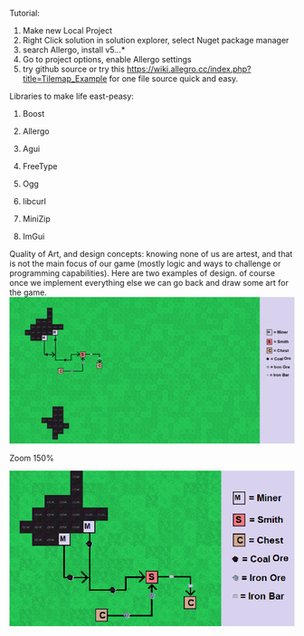Tutorial:

1. Make new Local Project
2. Right Click solution in solution explorer, select Nuget package manager
3. search Allergo, install v5.*.*.*
4. Go to project options, enable Allergo settings
5. try github source or try this  https://wiki.allegro.cc/index.php?title=Tilemap_Example
   for one file source quick and easy.
   
Libraries to make life east-peasy:
1. Boost

2. Allergo

3. Agui

4. FreeType

5. Ogg

6. libcurl

7. MiniZip

8. ImGui
	
   
Quality of Art, and design concepts:
knowing none of us are artest, and that is not the main focus of our game (mostly logic and ways to challenge or programming capabilities).
   Here are two examples of design. of course once we implement everything else we can go back and draw some art for the game.
   ![alt text](https://github.com/theisen1337/LogicCapStone/blob/master/Template%20full.png?raw=true)
   
   Zoom 150%
 
 ![alt text](https://github.com/theisen1337/LogicCapStone/blob/master/smallzoom.png?raw=true)